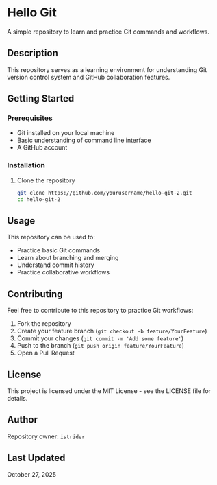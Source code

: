 # Hello Git

A simple repository to learn and practice Git commands and workflows.

## Description

This repository serves as a learning environment for understanding Git version control system and GitHub collaboration features.

## Getting Started

### Prerequisites

- Git installed on your local machine
- Basic understanding of command line interface
- A GitHub account

### Installation

1. Clone the repository
   ```bash
   git clone https://github.com/yourusername/hello-git-2.git
   cd hello-git-2
   ```

## Usage

This repository can be used to:
- Practice basic Git commands
- Learn about branching and merging
- Understand commit history
- Practice collaborative workflows

## Contributing

Feel free to contribute to this repository to practice Git workflows:

1. Fork the repository
2. Create your feature branch (`git checkout -b feature/YourFeature`)
3. Commit your changes (`git commit -m 'Add some feature'`)
4. Push to the branch (`git push origin feature/YourFeature`)
5. Open a Pull Request

## License

This project is licensed under the MIT License - see the LICENSE file for details.

## Author

Repository owner: `istrider`

## Last Updated

October 27, 2025